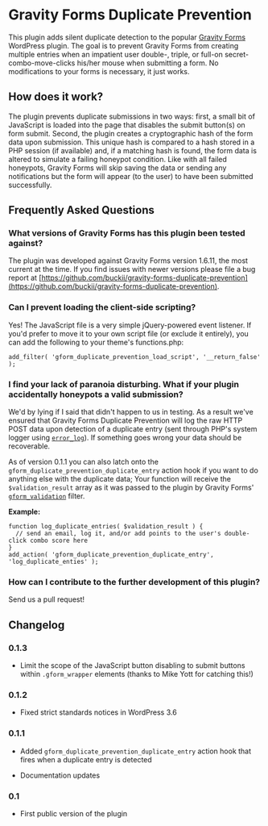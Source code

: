 # Gravity Forms Duplicate Prevention

This plugin adds silent duplicate detection to the popular [Gravity Forms](http://www.gravityforms.com/) WordPress plugin. The goal is to prevent Gravity Forms from creating multiple entries when an impatient user double-, triple, or full-on secret-combo-move-clicks his/her mouse when submitting a form. No modifications to your forms is necessary, it just works.

## How does it work?

The plugin prevents duplicate submissions in two ways: first, a small bit of JavaScript is loaded into the page that disables the submit button(s) on form submit. Second, the plugin creates a cryptographic hash of the form data upon submission. This unique hash is compared to a hash stored in a PHP session (if available) and, if a matching hash is found, the form data is altered to simulate a failing honeypot condition. Like with all failed honeypots, Gravity Forms will skip saving the data or sending any notifications but the form will appear (to the user) to have been submitted successfully.

## Frequently Asked Questions

### What versions of Gravity Forms has this plugin been tested against?

The plugin was developed against Gravity Forms version 1.6.11, the most current at the time. If you find issues with newer versions please file a bug report at [https://github.com/buckii/gravity-forms-duplicate-prevention](https://github.com/buckii/gravity-forms-duplicate-prevention).

### Can I prevent loading the client-side scripting?

Yes! The JavaScript file is a very simple jQuery-powered event listener. If you'd prefer to move it to your own script file (or exclude it entirely), you can add the following to your theme's functions.php:

    add_filter( 'gform_duplicate_prevention_load_script', '__return_false' );

### I find your lack of paranoia disturbing. What if your plugin accidentally honeypots a valid submission?

We'd by lying if I said that didn't happen to us in testing. As a result we've ensured that Gravity Forms Duplicate Prevention will log the raw HTTP POST data upon detection of a duplicate entry (sent through PHP's system logger using [`error_log`](http://php.net/manual/en/function.error-log.php)). If something goes wrong your data should be recoverable.

As of version 0.1.1 you can also latch onto the `gform_duplicate_prevention_duplicate_entry` action hook if you want to do anything else with the duplicate data; Your function will receive the `$validation_result` array as it was passed to the plugin by Gravity Forms' [`gform_validation`](http://www.gravityhelp.com/documentation/page/Gform_validation) filter.

**Example:**

    function log_duplicate_entries( $validation_result ) {
      // send an email, log it, and/or add points to the user's double-click combo score here
    }
    add_action( 'gform_duplicate_prevention_duplicate_entry', 'log_duplicate_enties' );

### How can I contribute to the further development of this plugin?

Send us a pull request!

## Changelog

### 0.1.3

* Limit the scope of the JavaScript button disabling to submit buttons within `.gform_wrapper` elements (thanks to Mike Yott for catching this!)

### 0.1.2

* Fixed strict standards notices in WordPress 3.6

### 0.1.1

* Added `gform_duplicate_prevention_duplicate_entry` action hook that fires when a duplicate entry is detected

* Documentation updates

### 0.1

* First public version of the plugin
